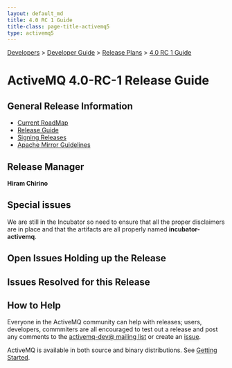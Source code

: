 ```yaml
---
layout: default_md
title: 4.0 RC 1 Guide 
title-class: page-title-activemq5
type: activemq5
---
```


[Developers](developers) > [Developer Guide](developer-guide) > [Release Plans](release-plans) > [4.0 RC 1 Guide](40-rc-1-guide)


ActiveMQ 4.0-RC-1 Release Guide
===============================

General Release Information
---------------------------

*   [Current RoadMap](http://jira.activemq.org/jira/browse/AMQ?report=com.atlassian.jira.plugin.system.project:roadmap-panel)
*   [Release Guide](release-guide)
*   [Signing Releases](http://wiki.apache.org/incubator/SigningReleases)
*   [Apache Mirror Guidelines](http://apache.org/dev/mirrors.html)

Release Manager
---------------

**Hiram Chirino**

Special issues
--------------

We are still in the Incubator so need to ensure that all the proper disclaimers are in place and that the artifacts are all properly named **incubator-activemq**.

Open Issues Holding up the Release
----------------------------------


Issues Resolved for this Release
--------------------------------


How to Help
-----------

Everyone in the ActiveMQ community can help with releases; users, developers, commmiters are all encouraged to test out a release and post any comments to the [activemq-dev@ mailing list](contact#mailing) or create an [issue](issues).

ActiveMQ is available in both source and binary distributions. See [Getting Started](getting-started).


